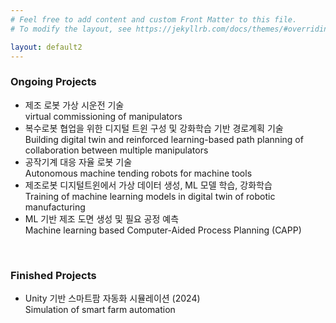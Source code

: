 ```yaml
---
# Feel free to add content and custom Front Matter to this file.
# To modify the layout, see https://jekyllrb.com/docs/themes/#overriding-theme-defaults

layout: default2
---
```


### Ongoing Projects
  
  * 제조 로봇 가상 시운전 기술 <br> virtual commissioning of manipulators
  * 복수로봇 협업을 위한 디지털 트윈 구성 및 강화학습 기반 경로계획 기술 <br> Building digital twin and reinforced learning-based path planning of collaboration between multiple manipulators
  * 공작기계 대응 자율 로봇 기술 <br>Autonomous machine tending robots for machine tools
  * 제조로봇 디지털트윈에서 가상 데이터 생성, ML 모델 학습, 강화학습 <br> Training of machine learning models in digital twin of robotic manufacturing
  * ML 기반 제조 도면 생성 및 필요 공정 예측 <br> Machine learning based Computer-Aided Process Planning (CAPP)  

<br>

### Finished Projects
  
  * Unity 기반 스마트팜 자동화 시뮬레이션 (2024) <br>Simulation of smart farm automation

